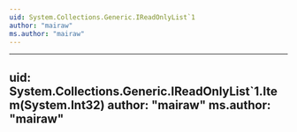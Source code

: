 ```yaml
---
uid: System.Collections.Generic.IReadOnlyList`1
author: "mairaw"
ms.author: "mairaw"
---
```


---
uid: System.Collections.Generic.IReadOnlyList`1.Item(System.Int32)
author: "mairaw"
ms.author: "mairaw"
---
